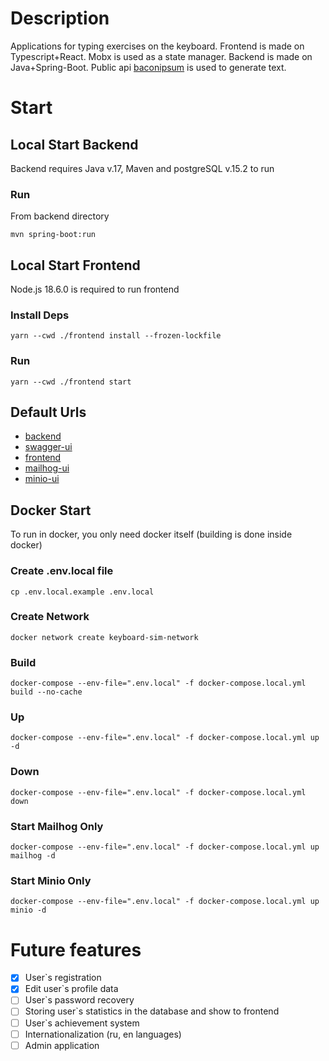# Description
Applications for typing exercises on the keyboard. Frontend is made on Typescript+React. Mobx is used as a state manager.
Backend is made on Java+Spring-Boot. Public api [baconipsum](https://baconipsum.com/) is used to generate text.

# Start
## Local Start Backend
Backend requires Java v.17, Maven and postgreSQL v.15.2 to run
### Run
From backend directory
```shell
mvn spring-boot:run
```

## Local Start Frontend
Node.js 18.6.0 is required to run frontend
### Install Deps
```shell
yarn --cwd ./frontend install --frozen-lockfile
```
### Run
```shell
yarn --cwd ./frontend start
```

## Default Urls
- [backend](http://localhost:8080)
- [swagger-ui](http://localhost:8080/swagger-ui/index.html)
- [frontend](http://localhost:3000)
- [mailhog-ui](http://localhost:8026)
- [minio-ui](http://localhost:9003)

## Docker Start
To run in docker, you only need docker itself (building is done inside docker)
### Create .env.local file
```shell
cp .env.local.example .env.local
```
### Create Network
```shell
docker network create keyboard-sim-network
```
### Build
```shell
docker-compose --env-file=".env.local" -f docker-compose.local.yml build --no-cache
```
### Up
```shell
docker-compose --env-file=".env.local" -f docker-compose.local.yml up -d
```
### Down
```shell
docker-compose --env-file=".env.local" -f docker-compose.local.yml down
```
### Start Mailhog Only
```shell
docker-compose --env-file=".env.local" -f docker-compose.local.yml up mailhog -d
```
### Start Minio Only
```shell
docker-compose --env-file=".env.local" -f docker-compose.local.yml up minio -d
```

# Future features
- [X] User`s registration
- [X] Edit user`s profile data
- [ ] User`s password recovery
- [ ] Storing user`s statistics in the database and show to frontend
- [ ] User`s achievement system
- [ ] Internationalization (ru, en languages)
- [ ] Admin application